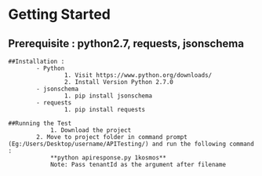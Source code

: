 # Getting Started 

## Prerequisite : python2.7, requests, jsonschema

	##Installation :
    		- Python
        			1. Visit https://www.python.org/downloads/
        			2. Install Version Python 2.7.0
    		- jsonschema
        			1. pip install jsonschema
    		- requests
        			1. pip install requests
        
	##Running the Test			
    			1. Download the project
			2. Move to project folder in command prompt (Eg:/Users/Desktop/username/APITesting/) and run the following command : 
    			**python apiresponse.py 1kosmos**
    			Note: Pass tenantId as the argument after filename
